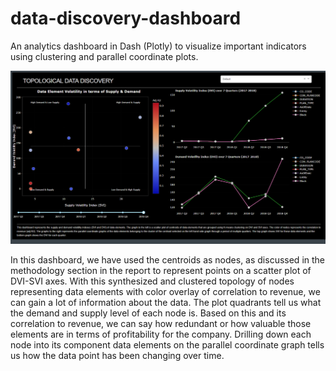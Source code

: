 # data-discovery-dashboard
An analytics dashboard in Dash (Plotly) to visualize important indicators using clustering and parallel coordinate plots. 

![Analytics Dashboard](final.png)


In this dashboard, we have used the centroids as nodes, as discussed in the methodology section in the report to represent points on a scatter plot of DVI-SVI axes. With this synthesized and clustered topology of nodes representing data elements with color overlay of correlation to revenue, we can gain a lot of information about the data. The plot quadrants tell us what the demand and supply level of each node is. Based on this and its correlation to revenue, we can say how redundant or how valuable those elements are in terms of profitability for the company. Drilling down each node into its component data elements on the parallel coordinate graph tells us how the data point has been changing over time.  
 
